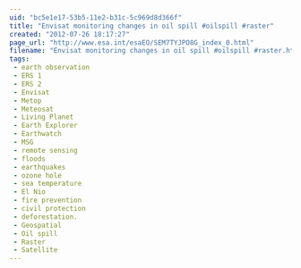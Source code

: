 ```yaml
---
uid: "bc5e1e17-53b5-11e2-b31c-5c969d8d366f"
title: "Envisat monitoring changes in oil spill #oilspill #raster"
created: "2012-07-26 18:17:27"
page_url: "http://www.esa.int/esaEO/SEM7TYJPO8G_index_0.html"
filename: "Envisat monitoring changes in oil spill #oilspill #raster.html"
tags: 
 - earth observation
 - ERS 1
 - ERS 2
 - Envisat
 - Metop
 - Meteosat
 - Living Planet
 - Earth Explorer
 - Earthwatch
 - MSG
 - remote sensing
 - floods
 - earthquakes
 - ozone hole
 - sea temperature
 - El Nio
 - fire prevention
 - civil protection
 - deforestation.
 - Geospatial
 - Oil spill
 - Raster
 - Satellite
---
```

